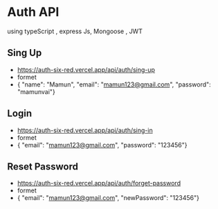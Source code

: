 # Auth API

using typeScript , express Js, Mongoose , JWT

## Sing Up

- https://auth-six-red.vercel.app/api/auth/sing-up
- formet
- {
  "name": "Mamun",
  "email": "mamun123@gmail.com",
  "password": "mamunvai"}

## Login

- https://auth-six-red.vercel.app/api/auth/sing-in
- formet
- {
  "email": "mamun123@gmail.com",
  "password": "123456"}

## Reset Password

- https://auth-six-red.vercel.app/api/auth/forget-password
- formet
- {
  "email": "mamun123@gmail.com",
  "newPassword": "123456"}
